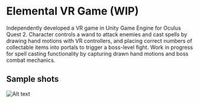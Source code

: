 # Elemental VR Game (WIP)

Independently developed a VR game in Unity Game Engine for Oculus Quest 2. Character controls a wand to attack enemies and cast spells by drawing
hand motions with VR controllers, and placing correct numbers of collectable items into portals to trigger a boss-level fight. Work in progress 
for spell casting functionality by capturing drawn hand motions and boss combat mechanics.

## Sample shots

![Alt text](./images/L1P1.jpg)
